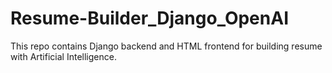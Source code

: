 # Resume-Builder_Django_OpenAI

This repo contains Django backend and HTML frontend for building resume with Artificial Intelligence.
